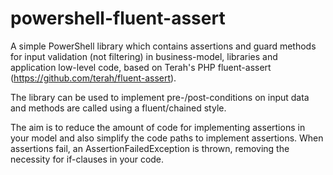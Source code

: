 # powershell-fluent-assert
A simple PowerShell library which contains assertions and guard methods for input validation (not filtering) in business-model, libraries and application low-level code, based on Terah's PHP fluent-assert (https://github.com/terah/fluent-assert).

The library can be used to implement pre-/post-conditions on input data and methods are called using a fluent/chained style.

The aim is to reduce the amount of code for implementing assertions in your model and also simplify the code paths to implement assertions. When assertions fail, an AssertionFailedException is thrown, removing the necessity for if-clauses in your code.
